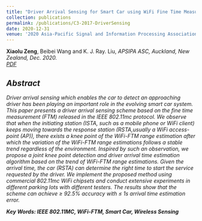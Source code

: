 ```yaml
---
title: "Driver Arrival Sensing for Smart Car using WiFi Fine Time Measurements"
collection: publications
permalink: /publications/C3-2017-DriverSensing
date: 2020-12-31
venue: '2020 Asia-Pacific Signal and Information Processing Association Annual Summit and Conference (APSIPA ASC)'
---
```

<b>Xiaolu Zeng</b>, Beibei Wang and K. J. Ray. Liu, <i>APSIPA ASC, Auckland, New Zealand, Dec. 2020<i>. <br>
[PDF](http://Xiaolu1263.github.io/files/DriverSensing.pdf)

## Abstract <br>
Driver arrival sensing which enables the car to detect an approaching driver has been playing an important role in the evolving smart car system. This paper presents a
driver arrival sensing scheme based on the fine time measurement (FTM) released in the IEEE 802.11mc protocol. We observe that when the initiating station (ISTA, such as a mobile phone or WiFi client) keeps moving towards the response station (RSTA,usually a WiFi access-point (AP)), there exists a knee point of the WiFi-FTM range estimation after which the variation of the WiFi-FTM range estimations follows a stable trend regardless of the environment. Inspired by such an observation, we propose a joint knee point detection and driver arrival time estimation algorithm based on the trend of WiFi-FTM range estimations. Given the arrival time, the car (RSTA) can determine the right time to start the service requested by the driver. We implement the proposed method using commercial 802.11mc WiFi chipsets and conduct extensive experiments in different parking lots with different testers. The results show that the scheme can achieve ≥ 92.5% accuracy with ≤ 1s arrival time estimation error.

**Key Words: IEEE 802.11MC, WiFi-FTM, Smart Car, Wireless Sensing**
